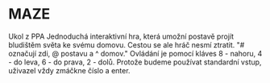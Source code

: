 # MAZE
Ukol z PPA
Jednoduchá interaktivní hra, která umožní postavě projít bludištěm světa ke svému domovu. Cestou se ale hráč nesmí ztratit.
"# označují zdi, @ postavu a ^ domov."
Ovládání je pomocí kláves 8 - nahoru, 4 - do leva, 6 - do prava, 2 - dolů. Protože budeme používat standardní vstup, uživazel vždy zmáčkne číslo a enter.
